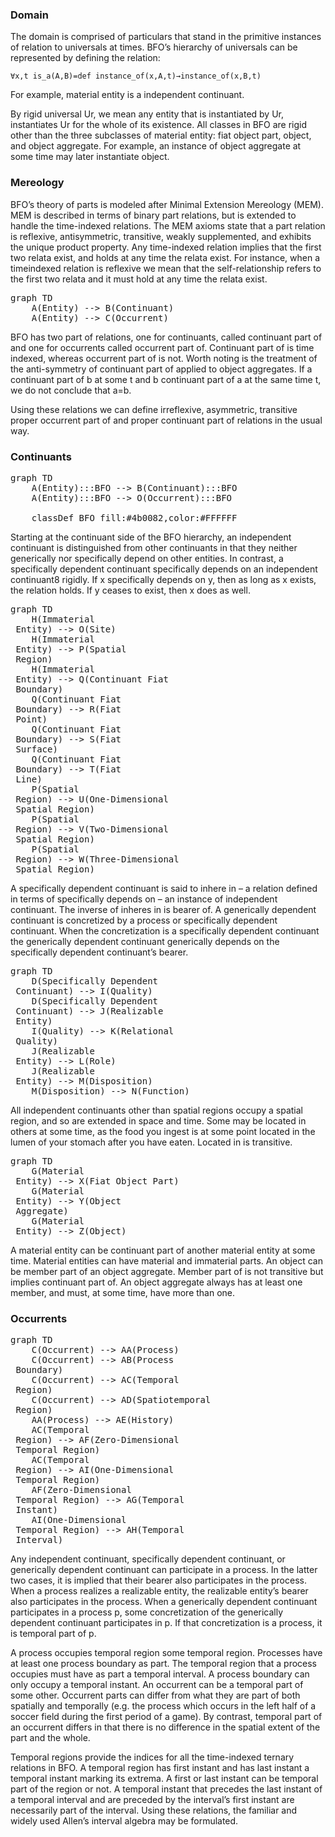 ### Domain

The domain is comprised of particulars that stand in the primitive instances of relation to universals at times. BFO’s hierarchy of universals can be represented by defining the relation:

    ∀x,t is_a(A,B)=def instance_of(x,A,t)→instance_of(x,B,t)

For example, material entity is a independent continuant.

By rigid universal Ur, we mean any entity that is instantiated by Ur, instantiates Ur for the whole of its existence. All classes in BFO are rigid other than the three subclasses of material entity: fiat object part, object, and object aggregate. For example, an instance of object aggregate at some time may later instantiate object.

### Mereology
BFO’s theory of parts is modeled after Minimal Extension Mereology (MEM). MEM is described in terms of binary part relations, but is extended to handle the time-indexed relations. The MEM axioms state that a part relation is reflexive, antisymmetric, transitive, weakly supplemented, and exhibits the unique product property. Any time-indexed relation implies that the first two relata exist, and holds at any time the relata exist. For instance, when a timeindexed relation is reflexive we mean that the self-relationship refers to the first two relata and it must hold at any time the relata exist.

<pre class="mermaid language-mermaid">
graph TD
    A(Entity) --> B(Continuant)
    A(Entity) --> C(Occurrent)
</pre>

BFO has two part of relations, one for continuants, called continuant part of and one for occurrents called occurrent part of. Continuant part of is time indexed, whereas occurrent part of is not. Worth noting is the treatment of the anti-symmetry of continuant part of applied to object aggregates. If a continuant part of b at some t and b continuant part of a at the same time t, we do not conclude that a=b.

Using these relations we can define irreflexive, asymmetric, transitive proper occurrent part of and proper continuant part of relations in the usual way.

### Continuants 

<pre class="mermaid language-mermaid">
graph TD
    A(Entity):::BFO --> B(Continuant):::BFO
    A(Entity):::BFO --> O(Occurrent):::BFO

    classDef BFO fill:#4b0082,color:#FFFFFF
</pre>

Starting at the continuant side of the BFO hierarchy, an independent continuant is distinguished from other continuants in that they neither generically nor specifically depend on other entities. In contrast, a specifically dependent continuant specifically depends on an independent continuant8 rigidly. If x specifically depends on y, then as long as x exists, the relation holds. If y ceases to exist, then x does as well.

<pre class="mermaid language-mermaid">
graph TD    
    H(Immaterial<br> Entity) --> O(Site)
    H(Immaterial<br> Entity) --> P(Spatial<br> Region)
    H(Immaterial<br> Entity) --> Q(Continuant Fiat<br> Boundary)
    Q(Continuant Fiat<br> Boundary) --> R(Fiat<br> Point)
    Q(Continuant Fiat<br> Boundary) --> S(Fiat<br> Surface)
    Q(Continuant Fiat<br> Boundary) --> T(Fiat<br> Line)
    P(Spatial<br> Region) --> U(One-Dimensional<br> Spatial Region)
    P(Spatial<br> Region) --> V(Two-Dimensional<br> Spatial Region)
    P(Spatial<br> Region) --> W(Three-Dimensional<br> Spatial Region)
</pre>

A specifically dependent continuant is said to inhere in – a relation defined in terms of specifically depends on – an instance of independent continuant. The inverse of inheres in is bearer of. A generically dependent continuant is concretized by a process or specifically dependent continuant. When the concretization is a specifically dependent continuant the generically dependent continuant generically depends on the specifically dependent continuant’s bearer.

<pre class="mermaid language-mermaid">
graph TD
    D(Specifically Dependent<br> Continuant) --> I(Quality)
    D(Specifically Dependent<br> Continuant) --> J(Realizable<br> Entity)
    I(Quality) --> K(Relational<br> Quality)
    J(Realizable<br> Entity) --> L(Role)
    J(Realizable<br> Entity) --> M(Disposition)
    M(Disposition) --> N(Function)
</pre>

All independent continuants other than spatial regions occupy a spatial region, and so are extended in space and time. Some may be located in others at some time, as the food you ingest is at some point located in the lumen of your stomach after you have eaten. Located in is transitive.

<pre class="mermaid language-mermaid">
graph TD
    G(Material<br> Entity) --> X(Fiat Object Part)
    G(Material<br> Entity) --> Y(Object<br> Aggregate)
    G(Material<br> Entity) --> Z(Object)
</pre>

A material entity can be continuant part of another material entity at some time. Material entities can have material and immaterial parts. An object can be member part of an object aggregate. Member part of is not transitive but implies continuant part of. An object aggregate always has at least one member, and must, at some time, have more than one.

### Occurrents

<pre class="mermaid language-mermaid">
graph TD
    C(Occurrent) --> AA(Process)
    C(Occurrent) --> AB(Process<br> Boundary)
    C(Occurrent) --> AC(Temporal<br> Region)
    C(Occurrent) --> AD(Spatiotemporal<br> Region)
    AA(Process) --> AE(History)
    AC(Temporal<br> Region) --> AF(Zero-Dimensional<br> Temporal Region)
    AC(Temporal<br> Region) --> AI(One-Dimensional<br> Temporal Region)
    AF(Zero-Dimensional<br> Temporal Region) --> AG(Temporal<br> Instant)
    AI(One-Dimensional<br> Temporal Region) --> AH(Temporal<br> Interval)
</pre>

Any independent continuant, specifically dependent continuant, or generically dependent continuant can participate in a process. In the latter two cases, it is implied that their bearer also participates in the process. When a process realizes a realizable entity, the realizable entity’s bearer also participates in the process. When a generically dependent continuant participates in a process p, some concretization of the generically dependent continuant participates in p. If that concretization is a process, it is temporal part of p.

A process occupies temporal region some temporal region. Processes have at least one process boundary as part. The temporal region that a process occupies must have as part a temporal interval. A process boundary can only occupy a temporal instant.
An occurrent can be a temporal part of some other. Occurrent parts can differ from what they are part of both spatially and temporally (e.g. the process which occurs in the left half of a soccer field during the first period of a game). By contrast, temporal part of an occurrent differs in that there is no difference in the spatial extent of the part and the whole.

Temporal regions provide the indices for all the time-indexed ternary relations in BFO. A temporal region has first instant and has last instant a temporal instant marking its extrema. A first or last instant can be temporal part of the region or not. A temporal instant that precedes the last instant of a temporal interval and are preceded by the interval’s first instant are necessarily part of the interval. Using these relations, the familiar and widely used Allen’s interval algebra may be formulated.